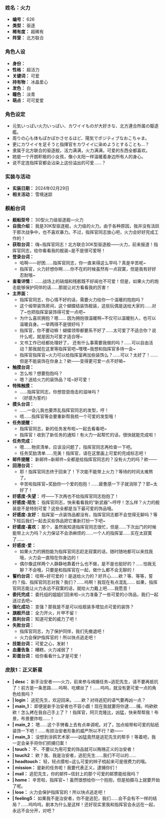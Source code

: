 ### 姓名：火力
* **编号：** 626
* **类型：** 驱逐
* **稀有度：** 超稀有
* **阵营：** 北方联合


### 角色人设
* **身份：** 
* **性格：** 超活力
* **关键词：** 可爱
* **持有物：** 冰晶爱心
* **发色：** 白
* **瞳色：** 淡青
* **萌点：** 可可爱爱


### 角色设定
* 元気いっぱい火力いっぱい、カワイイものが大好きな、北方連合所属の駆逐艦。
* 周りの心も体もぽかぽかさせるほど、陽気でポジティブなおこちゃま。
* 更にカワイイを足そうと指揮官をカワイイに染めようとすることも…？
* 隶属于北方联合的驱逐舰，活力满满，火力满满，可爱的东西全都喜欢。
* 她是一个开朗积极的小女孩，像小太阳一样温暖着身边所有人的身心。
* 说不定连指挥官都会沾染上这份溢出的可爱……？


### 实装与活动
* **实装日期：** 2024年02月29日
* **相关活动：** 雪境迷踪


### 舰船台词
* **舰船型号：** 30型火力级驱逐舰—火力
* **自我介绍：** 我是30K型驱逐舰，火力级的火力。由于各种原因，我并没有活跃于那次战争中，也不喜欢暴力。不过，指挥官同志放心吧，火力会好好完成工作的！
* **获取台词：** 嗨~指挥官同志！北方联合30K型驱逐舰——火力，前来报道！指挥官同志，给你看看我的舰装~是不是很可爱呀！
* **登录台词：**
  * 哈啊——好困……指挥官同志，你一直来得这么早吗？真是辛苦呢~
  * 指挥官，火力好想你啊……你不在的时候虽然有一点寂寞，但是我有好好忍耐哦~
* **查看详情：** ……战场上的硝烟和残骸既不好闻也不可爱！但是，如果火力的炮击能够保护同伴的话……那就让对方看看我的厉害！
* **主界面：**
  * 指挥官同志，你心情不好的话，需要火力给你一个温暖的抱抱吗？
  * 这个缎带装饰房间，这个蝴蝶结装饰舰装，这些玩偶是送给大家的……对了~也把指挥室装饰得可爱一点吧~
  * 为什么喜欢拥抱？嗯…… 因为拥抱很温暖啊~不仅可以温暖别人，也可以温暖自身。一举两得不是很好吗？
  * 指挥官，你不要动嘛！蝴蝶领带都要系不好了……太可爱了不适合你？说什么呢，就是因为可爱才适合呀~
  * 文书工作已经都处理好了， 还有什么事需要我做的吗？……可以自由活动？那我就在这里等指挥官吧~嘿嘿~我想和指挥官多待一会~
  * 指挥官指挥官~火力可以给指挥室再加些装饰么？……可以？太好了！……但是不能装饰在你身上？欸——变得更可爱一点不好嘛~
* **触摸台词：**
  * 怎么啦？想要抱抱吗？
  * 嗯？送给火力的装饰品？哇~好可爱！
* **特殊触摸：**
  * ……指挥官同志，你想尝尝炮击的滋味吗？
  * （好感为誓约）
* **摸头台词：**
  * ……一会儿我也要弄乱指挥官同志的发型，哼！
  * 唔……指挥官等会要重新帮我梳一个可爱的发型哦！
* **任务提醒：**
  * 指挥官同志，新的任务发布啦~一起去看看吧~
  * 指挥官！收到了新任务的通知！有火力一起帮忙的话，很快就能完成啦！
* **任务完成：**
  * 嗯……物资清单，应该没问题了，指挥官同志再检查一下吧。
  * 任务奖励清单……完美！指挥官，请在这里画上可爱的完成标志吧！
* **邮件提醒：** 新邮件~新邮件~全都是给指挥官同志的？没有火力的吗？欸——
* **回港台词：**
  * 耶！指挥官同志终于回来了！下次能不能带上火力？等待的时间太难熬了。
  * 辛苦啦指挥官~奖励你一个爱的抱抱！……疲惫感一下子就消除了？耶~太好了！
* **好感度-失望：** 哼——下次再也不给指挥官同志抱抱了！
* **好感度-陌生：** 指挥官同志，快来看看我的“新武器”~哼哼！怎么样？火力的舰装是不是特别可爱？这些全都是当下最可爱的饰品哦。
* **好感度-友好：** 指挥室一点装饰品都没有，指挥官同志都不会觉得无聊吗？等下班后我们一起去买些饰品把它重新打扮一下吧~
* **好感度-喜欢：** 那个，虽然我知道指挥官同志很忙，但是……下次出门的时候能带上火力吗？火力保证不会添麻烦的……一个人的指挥室……实在太寂寞了……
* **好感度-爱：**
  * 如果火力的拥抱能为指挥官同志赶走寂寞的话，随时随地都可以来找我哦，火力会一直陪在你身边的！
  * 偶尔像这样两个人静静地靠着什么也不做，是不是也挺好的？……怕我无聊？不会哦，只要是和指挥官在一起，做什么都不会无聊的！
* **誓约台词：** 哇啊~好可爱的！是送给火力的？好开心……欸？等、等等，誓约？指、指挥官同志对我？我们？……呜啊！我现在有点混乱…… 如果，指挥官同志能让火力永远不寂寞的话，就给火力戴上吧……我愿意！
* **委托完成：** 委托组的姐姐们回来啦~火力准备了一些可爱的小饰品，我们一起送过去吧~
* **强化成功：** 变强？那我是不是可以给舰装多增加点可爱的装饰？
* **旗舰开战：** 全力开火，片甲不留！
* **胜利台词：** 知道可爱的威力了吧！
* **失败台词：**
  * 指挥官同志，为了保护同伴，我们先撤退吧！
  * 火力会保护指挥官的！所以快点逃走吧！
* **技能台词：** 可爱之心，发射！
* **血量告急：** 糟糕，火力减弱了！
* **彩蛋台词：** 给你看看什么才是可爱！


### 皮肤1：正义新星
* **| desc：** 新手治安者——火力，前来参与缉捕任务~逃犯先生，请不要再抵抗了！前方是一条思路……呜啊、吃螺丝了！……呜呜，就没有更可爱一点的角色给我吗？
* **| login：** 逃犯先生，欢迎回来。……欸？对待逃犯的语气要再凶一点？
* **| main_1：** 即便是新手治安者也不容小觑！现在我就要将你逮……捕，呜欸欸欸！怎么拷在我自己手上了？！指挥官，阿贝克隆比，凶猛，快来帮帮我！布景，布景要炸啦……！
* **| main_2：** 嗯……这个手铐看上去有点单调呢。对了，加点缎带和可爱的贴纸装饰一下吧！……有损治安者形象的威严所以不行？欸——
* **| main_3：** 没想到涂鸦艺术家——凶猛竟然是逃犯先生的帮手！等着吧，我一定会亲手将你们抓捕归案！
* **| touch：** 不、不要以为用可爱的饰品就可以贿赂正义的治安者！
* **| touch2：** 欸？我、我是治安者，逃犯先生……我们不可以的……
* **| headtouch：** 轻，轻点摸啦~这么可爱的辫子梳起来可是很费力的哦。
* **| mission：** 是新的任务呢！我要代表正义，逮捕你们！
* **| mail：** 逃犯先生，你的邮件~信封上的那个可爱的邮票能给我吗？
* **| home：** 辛苦啦，指挥官~！虽然很想给你一个抱抱，但是拍摄马上就要开始了呢。
* **| lose：** 火力会保护指挥官的！所以快点逃走吧！
* **| feeling5：** 如果我不是治安者，你不是逃犯，我们……会不会有不一样的结局？……呜呜呜，剧本为什么是这样！还好现实里我和指挥官会永远在一起，永远不会分开，对吧？
